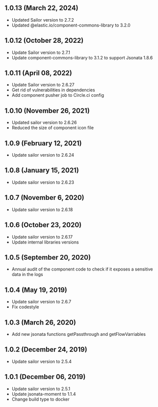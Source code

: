 ## 1.0.13 (March 22, 2024)

* Updated Sailor version to 2.7.2
* Updated @elastic.io/component-commons-library to 3.2.0

## 1.0.12 (October 28, 2022)

* Update Sailor version to 2.7.1
* Update component-commons-library to 3.1.2 to support Jsonata 1.8.6

## 1.0.11 (April 08, 2022)

* Update Sailor version to 2.6.27
* Get rid of vulnerabilities in dependencies
* Add component pusher job to Circle.ci config

## 1.0.10 (November 26, 2021)

* Updated sailor version to 2.6.26
* Reduced the size of component icon file

## 1.0.9 (February 12, 2021)

* Update sailor version to 2.6.24

## 1.0.8 (January 15, 2021)

* Update sailor version to 2.6.23

## 1.0.7 (November 6, 2020)

* Update sailor version to 2.6.18

## 1.0.6 (October 23, 2020)

* Update sailor version to 2.6.17
* Update internal libraries versions

## 1.0.5 (September 20, 2020)

* Annual audit of the component code to check if it exposes a sensitive data in the logs

## 1.0.4 (May 19, 2019)

* Update sailor version to 2.6.7
* Fix codestyle

## 1.0.3 (March 26, 2020)

* Add new jsonata functions getPassthrough and getFlowVarriables

## 1.0.2 (December 24, 2019)

* Update sailor version to 2.5.4

## 1.0.1 (December 06, 2019)

* Update sailor version to 2.5.1
* Update jsonata-moment to 1.1.4
* Change build type to docker
